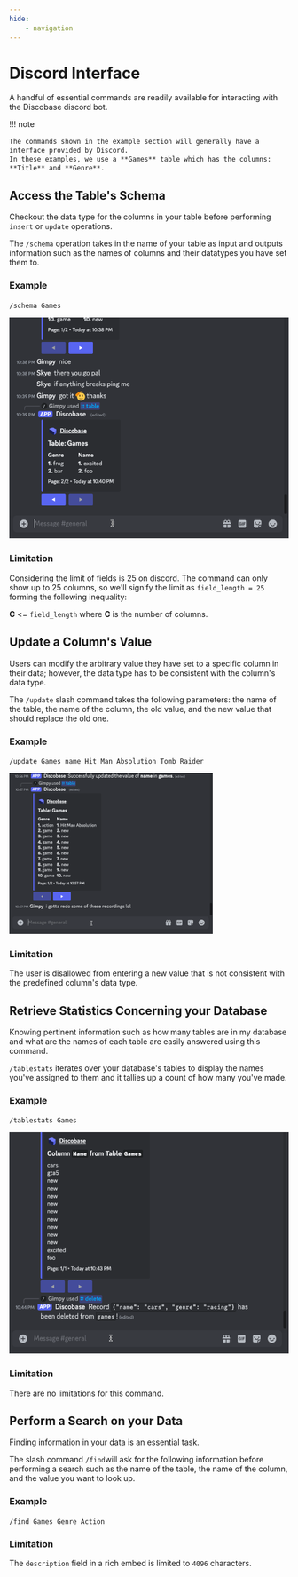 ```yaml
---
hide:
    - navigation
---
```


# Discord Interface
A handful of essential commands are readily available for interacting with the Discobase discord bot.

!!! note

    The commands shown in the example section will generally have a interface provided by Discord.
    In these examples, we use a **Games** table which has the columns: **Title** and **Genre**.

## Access the Table's Schema
Checkout the data type for the columns in your table before performing `insert` or `update` operations.

The `/schema` operation takes in the name of your table as input and outputs information such as the names of columns and their datatypes you have set them to. 

### Example
`/schema Games`

![schema](assets/schema_cmd.gif)

### Limitation
Considering the limit of fields is 25 on discord. The command can only show up to 25 columns, so we'll signify the limit as `field_length = 25` forming the following inequality: 

**C** <= `field_length` where **C** is the number of columns.

## Update a Column's Value
Users can modify the arbitrary value they have set to a specific column in their data; however, the data type has to be consistent with the column's data type. 

The `/update` slash command takes the following parameters: the name of the table, the name of the column, the old value, and the new value that should replace the old one.

### Example
`/update Games name Hit Man Absolution Tomb Raider`

![update](assets/update_cmd.gif)

### Limitation
The user is disallowed from entering a new value that is not consistent with the predefined column's data type.

## Retrieve Statistics Concerning your Database
Knowing pertinent information such as how many tables are in my database and what are the names of each table are easily answered using this command.

`/tablestats` iterates over your database's tables to display the names you've assigned to them and it tallies up a count of how many you've made.

### Example
`/tablestats Games`

![table_stats](assets/tablestats_cmd.gif)

### Limitation
There are no limitations for this command.

## Perform a Search on your Data
Finding information in your data is an essential task.

The slash command `/find`will ask for the following information before performing a search such as the name of the table, the name of the column, and the value you want to look up.

### Example
`/find Games Genre Action`

### Limitation
The `description` field in a rich embed is limited to `4096` characters.